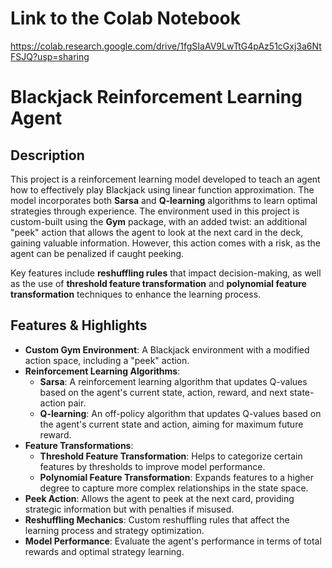 # Link to the Colab Notebook
https://colab.research.google.com/drive/1fgSIaAV9LwTtG4pAz51cGxj3a6NtFSJQ?usp=sharing

# Blackjack Reinforcement Learning Agent

## Description

This project is a reinforcement learning model developed to teach an agent how to effectively play Blackjack using linear function approximation. The model incorporates both **Sarsa** and **Q-learning** algorithms to learn optimal strategies through experience. The environment used in this project is custom-built using the **Gym** package, with an added twist: an additional "peek" action that allows the agent to look at the next card in the deck, gaining valuable information. However, this action comes with a risk, as the agent can be penalized if caught peeking.

Key features include **reshuffling rules** that impact decision-making, as well as the use of **threshold feature transformation** and **polynomial feature transformation** techniques to enhance the learning process.

## Features & Highlights

- **Custom Gym Environment**: A Blackjack environment with a modified action space, including a "peek" action.
- **Reinforcement Learning Algorithms**:
  - **Sarsa**: A reinforcement learning algorithm that updates Q-values based on the agent's current state, action, reward, and next state-action pair.
  - **Q-learning**: An off-policy algorithm that updates Q-values based on the agent's current state and action, aiming for maximum future reward.
- **Feature Transformations**:
  - **Threshold Feature Transformation**: Helps to categorize certain features by thresholds to improve model performance.
  - **Polynomial Feature Transformation**: Expands features to a higher degree to capture more complex relationships in the state space.
- **Peek Action**: Allows the agent to peek at the next card, providing strategic information but with penalties if misused.
- **Reshuffling Mechanics**: Custom reshuffling rules that affect the learning process and strategy optimization.
- **Model Performance**: Evaluate the agent's performance in terms of total rewards and optimal strategy learning.

